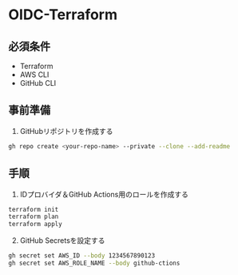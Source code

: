 # OIDC-Terraform


## 必須条件

- Terraform
- AWS CLI
- GitHub CLI

## 事前準備

1. GitHubリポジトリを作成する
```sh
gh repo create <your-repo-name> --private --clone --add-readme
```

## 手順
1. IDプロバイダ＆GitHub Actions用のロールを作成する
```sh
terraform init
terraform plan
terraform apply
```

2. GitHub Secretsを設定する
```sh
gh secret set AWS_ID --body 1234567890123
gh secret set AWS_ROLE_NAME --body github-ctions
```
